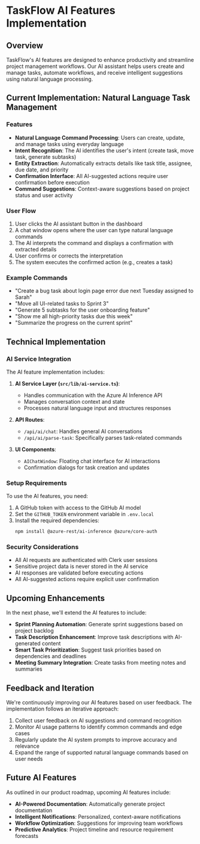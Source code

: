 # TaskFlow AI Features Implementation

## Overview

TaskFlow's AI features are designed to enhance productivity and streamline project management workflows. Our AI assistant helps users create and manage tasks, automate workflows, and receive intelligent suggestions using natural language processing.

## Current Implementation: Natural Language Task Management

### Features

- **Natural Language Command Processing**: Users can create, update, and manage tasks using everyday language
- **Intent Recognition**: The AI identifies the user's intent (create task, move task, generate subtasks)
- **Entity Extraction**: Automatically extracts details like task title, assignee, due date, and priority
- **Confirmation Interface**: All AI-suggested actions require user confirmation before execution
- **Command Suggestions**: Context-aware suggestions based on project status and user activity

### User Flow

1. User clicks the AI assistant button in the dashboard
2. A chat window opens where the user can type natural language commands
3. The AI interprets the command and displays a confirmation with extracted details
4. User confirms or corrects the interpretation
5. The system executes the confirmed action (e.g., creates a task)

### Example Commands

- "Create a bug task about login page error due next Tuesday assigned to Sarah"
- "Move all UI-related tasks to Sprint 3"
- "Generate 5 subtasks for the user onboarding feature"
- "Show me all high-priority tasks due this week"
- "Summarize the progress on the current sprint"

## Technical Implementation

### AI Service Integration

The AI feature implementation includes:

1. **AI Service Layer (`src/lib/ai-service.ts`)**:
   - Handles communication with the Azure AI Inference API
   - Manages conversation context and state
   - Processes natural language input and structures responses

2. **API Routes**:
   - `/api/ai/chat`: Handles general AI conversations
   - `/api/ai/parse-task`: Specifically parses task-related commands

3. **UI Components**:
   - `AIChatWindow`: Floating chat interface for AI interactions
   - Confirmation dialogs for task creation and updates

### Setup Requirements

To use the AI features, you need:

1. A GitHub token with access to the GitHub AI model
2. Set the `GITHUB_TOKEN` environment variable in `.env.local`
3. Install the required dependencies:
   ```bash
   npm install @azure-rest/ai-inference @azure/core-auth
   ```

### Security Considerations

- All AI requests are authenticated with Clerk user sessions
- Sensitive project data is never stored in the AI service
- AI responses are validated before executing actions
- All AI-suggested actions require explicit user confirmation

## Upcoming Enhancements

In the next phase, we'll extend the AI features to include:

- **Sprint Planning Automation**: Generate sprint suggestions based on project backlog
- **Task Description Enhancement**: Improve task descriptions with AI-generated content
- **Smart Task Prioritization**: Suggest task priorities based on dependencies and deadlines
- **Meeting Summary Integration**: Create tasks from meeting notes and summaries

## Feedback and Iteration

We're continuously improving our AI features based on user feedback. The implementation follows an iterative approach:

1. Collect user feedback on AI suggestions and command recognition
2. Monitor AI usage patterns to identify common commands and edge cases
3. Regularly update the AI system prompts to improve accuracy and relevance
4. Expand the range of supported natural language commands based on user needs

## Future AI Features

As outlined in our product roadmap, upcoming AI features include:

- **AI-Powered Documentation**: Automatically generate project documentation
- **Intelligent Notifications**: Personalized, context-aware notifications
- **Workflow Optimization**: Suggestions for improving team workflows
- **Predictive Analytics**: Project timeline and resource requirement forecasts 